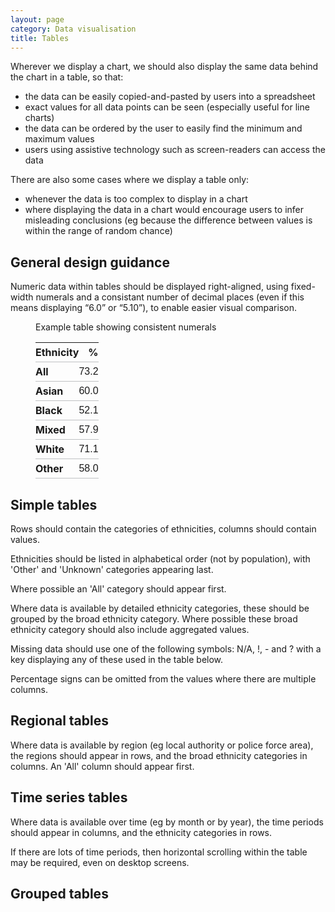 ```yaml
---
layout: page
category: Data visualisation
title: Tables
---
```


Wherever we display a chart, we should also display the same data behind the chart in a table, so that:

* the data can be easily copied-and-pasted by users into a spreadsheet
* exact values for all data points can be seen (especially useful for line charts)
* the data can be ordered by the user to easily find the minimum and maximum values
* users using assistive technology such as screen-readers can access the data

There are also some cases where we display a table only:

* whenever the data is too complex to display in a chart
* where displaying the data in a chart would encourage users to infer misleading conclusions (eg because the difference between values is within the range of random chance)


## General design guidance

Numeric data within tables should be displayed right-aligned, using fixed-width numerals and a consistant number of decimal places (even if this means displaying “6.0” or “5.10”), to enable easier visual comparison.

<style>
  .simple-table-good { border-collapse: collapse; font-size: 16px; min-width: 300px;  }
  .simple-table-good td, th { border-bottom: 1px solid #bfc1c3; margin: 0; padding: 5px 0; }
</style>
<figure class="example good">
  <figcaption>Example table showing consistent numerals</figcaption>
  <table class="simple-table-good">
    <thead>
      <tr>
        <th style="text-align: left; font-weight: bold;">Ethnicity</th>
        <th style="text-align: right; font-weight: bold;">%</th>
      </tr>
    </thead>
    <tbody>
      <tr><th style="text-align: left;">All</th>  <td style="text-align: right; font-family: 'ntatabularnumbers', 'Helvetica', Arial, sans-serif; font-variant-numeric: tabular-nums;">73.2</td></tr>
      <tr><th style="text-align: left;">Asian</th><td style="text-align: right; font-family: 'ntatabularnumbers', 'Helvetica', Arial, sans-serif; font-variant-numeric: tabular-nums;">60.0</td></tr>
      <tr><th style="text-align: left;">Black</th><td style="text-align: right; font-family: 'ntatabularnumbers', 'Helvetica', Arial, sans-serif; font-variant-numeric: tabular-nums;">52.1</td></tr>
      <tr><th style="text-align: left;">Mixed</th><td style="text-align: right; font-family: 'ntatabularnumbers', 'Helvetica', Arial, sans-serif; font-variant-numeric: tabular-nums;">57.9</td></tr>
      <tr><th style="text-align: left;">White</th><td style="text-align: right; font-family: 'ntatabularnumbers', 'Helvetica', Arial, sans-serif; font-variant-numeric: tabular-nums;">71.1</td></tr>
      <tr><th style="text-align: left;">Other</th><td style="text-align: right; font-family: 'ntatabularnumbers', 'Helvetica', Arial, sans-serif; font-variant-numeric: tabular-nums;">58.0</td></tr>
    </tbody>
  </table>
</figure>

## Simple tables

Rows should contain the categories of ethnicities, columns should contain values.

Ethnicities should be listed in alphabetical order (not by population), with 'Other' and 'Unknown' categories appearing last.

Where possible an 'All' category should appear first.

Where data is available by detailed ethnicity categories, these should be grouped by the broad ethnicity category. Where possible these broad ethnicity category should also include aggregated values.

Missing data should use one of the following symbols:  N/A, !, - and ? with a key displaying any of these used in the table below.

Percentage signs can be omitted from the values where there are multiple columns.


## Regional tables

Where data is available by region (eg local authority or police force area), the regions should appear in rows, and the broad ethnicity categories in columns. An 'All' column should appear first.


## Time series tables

Where data is available over time (eg by month or by year), the time periods should appear in columns, and the ethnicity categories in rows.

If there are lots of time periods, then horizontal scrolling within the table may be required, even on desktop screens.


## Grouped tables



